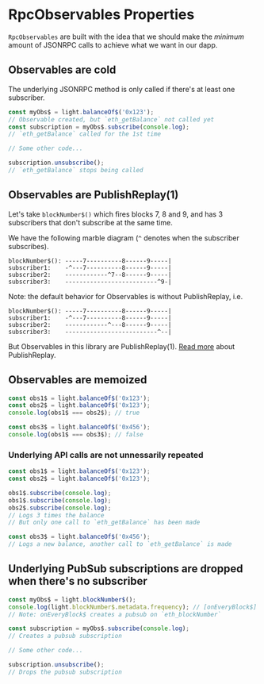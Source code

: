 # RpcObservables Properties

`RpcObservables` are built with the idea that we should make the _minimum_ amount of JSONRPC calls to achieve what we want in our dapp.

## Observables are cold

The underlying JSONRPC method is only called if there's at least one subscriber.

```javascript
const myObs$ = light.balanceOf$('0x123');
// Observable created, but `eth_getBalance` not called yet
const subscription = myObs$.subscribe(console.log);
// `eth_getBalance` called for the 1st time

// Some other code...

subscription.unsubscribe();
// `eth_getBalance` stops being called
```

## Observables are PublishReplay(1)

Let's take `blockNumber$()` which fires blocks 7, 8 and 9, and has 3 subscribers that don't subscribe at the same time.

We have the following marble diagram (`^` denotes when the subscriber subscribes).

```
blockNumber$(): -----7----------8------9-----|
subscriber1:    -^---7----------8------9-----|
subscriber2:    ------------^7--8------9-----|
subscriber3:    --------------------------^9-|
```

Note: the default behavior for Observables is without PublishReplay, i.e.

```
blockNumber$(): -----7----------8------9-----|
subscriber1:    -^---7----------8------9-----|
subscriber2:    ------------^---8------9-----|
subscriber3:    --------------------------^--|
```

But Observables in this library are PublishReplay(1). [Read more](https://blog.angularindepth.com/rxjs-how-to-use-refcount-73a0c6619a4e) about PublishReplay.

## Observables are memoized

```javascript
const obs1$ = light.balanceOf$('0x123');
const obs2$ = light.balanceOf$('0x123');
console.log(obs1$ === obs2$); // true

const obs3$ = light.balanceOf$('0x456');
console.log(obs1$ === obs3$); // false
```

### Underlying API calls are not unnessarily repeated

```javascript
const obs1$ = light.balanceOf$('0x123');
const obs2$ = light.balanceOf$('0x123');

obs1$.subscribe(console.log);
obs1$.subscribe(console.log);
obs2$.subscribe(console.log);
// Logs 3 times the balance
// But only one call to `eth_getBalance` has been made

const obs3$ = light.balanceOf$('0x456');
// Logs a new balance, another call to `eth_getBalance` is made
```

## Underlying PubSub subscriptions are dropped when there's no subscriber

```javascript
const myObs$ = light.blockNumber$();
console.log(light.blockNumber$.metadata.frequency); // [onEveryBlock$]
// Note: onEveryBlock$ creates a pubsub on `eth_blockNumber`

const subscription = myObs$.subscribe(console.log);
// Creates a pubsub subscription

// Some other code...

subscription.unsubscribe();
// Drops the pubsub subscription
```
